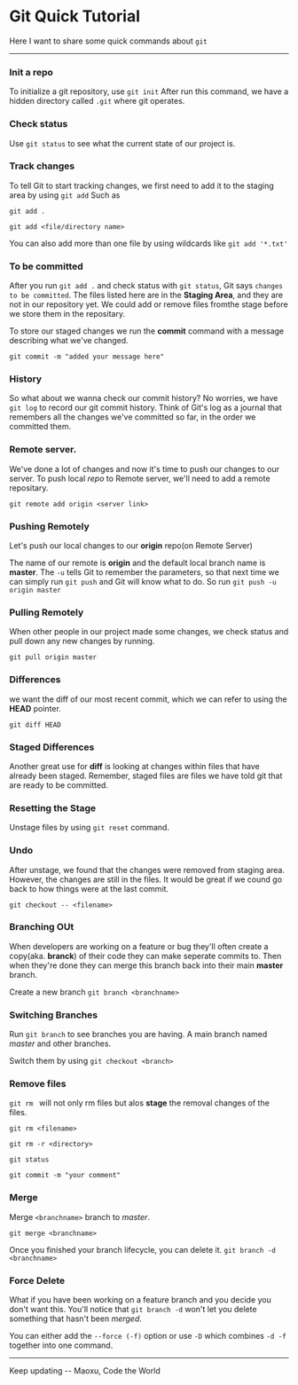# Git Quick Tutorial
Here I want to share some quick commands about `git`

----

### Init a repo
To initialize a git repository, use `git init`
After run this command, we have a hidden directory called `.git` where git operates.

### Check status
Use `git status` to see what the current state of our project is.


### Track changes
To tell Git to start tracking changes, we first need to add it to the staging area by using `git add`
Such as
```git
git add .

git add <file/directory name>
```

You can also add more than one file by using wildcards like `git add '*.txt'`

### To be committed
After you run `git add .` and check status with `git status`, Git says `changes to be committed`.
The files listed here are in the **Staging Area**, and they are not in our repository yet. We could add or remove files fromthe stage before we store them in the repositary.

To store our staged changes we run the **commit** command with a message describing what we've changed.
```
git commit -m "added your message here"
```

### History
So what about we wanna check our commit history? No worries, we have `git log` to record our git commit history.
Think of Git's log as a journal that remembers all the changes we've committed so far, in the order we committed them.

### Remote server.
We've done a lot of changes and now it's time to push our changes to our server.
To push local *repo* to Remote server, we'll need to add a remote repositary.
```
git remote add origin <server link>
```

### Pushing Remotely
Let's push our local changes to our **origin** repo(on Remote Server)

The name of our remote is **origin** and the default local branch name is **master**. The `-u` tells Git to remember the parameters, so that next time we can simply run `git push` and Git will know what to do.
So run `git push -u origin master`


### Pulling Remotely
When other people in our project made some changes, we check status and pull down any new changes by running.
```
git pull origin master
```

### Differences
we want the diff of our most recent commit, which we can refer to using the **HEAD** pointer.

`git diff HEAD`


### Staged Differences
Another great use for **diff** is looking at changes within files that have already been staged. Remember, staged files are files we have told git that are ready to be committed.

### Resetting the Stage
Unstage files by using `git reset` command.

### Undo
After unstage, we found that the changes were removed from staging area. However, the changes are still in the files. It would be great if we cound go back to how things were at the last commit.
```
git checkout -- <filename>
```

### Branching OUt
When developers are working on a feature or bug they'll often create a copy(aka. **branck**) of their code they can make seperate commits to. Then when they're done they can merge this branch back into their main **master** branch.

Create a new branch `git branch <branchname>`


### Switching Branches
Run `git branch` to see branches you are having. A main branch named *master* and other branches.

Switch them by using `git checkout <branch>`

### Remove files
`git rm ` will not only rm files but alos **stage** the removal changes of the files.
```
git rm <filename>

git rm -r <directory>

git status

git commit -m "your comment"
```

### Merge
Merge `<branchname>` branch to *master*.
```
git merge <branchname>
```

Once you finished your branch lifecycle, you can delete it.
`git branch -d <branchname>`


### Force Delete
What if you have been working on a feature branch and you decide you don't want this. You'll notice that `git branch -d` won't let you delete something that hasn't been *merged*.

You can either add the `--force (-f)` option or use `-D` which combines `-d -f` together into one command.

---
Keep updating
-- Maoxu, Code the World